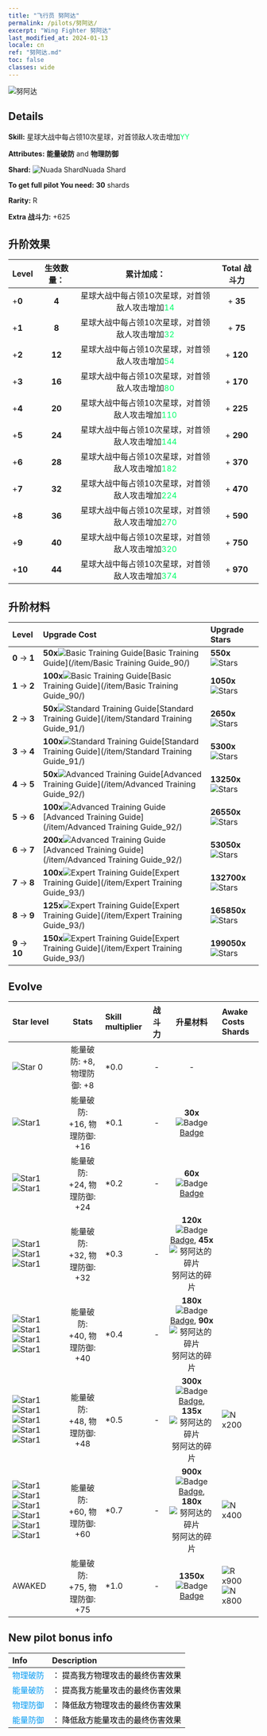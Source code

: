 ```yaml
---
title: "飞行员 努阿达"
permalink: /pilots/努阿达/
excerpt: "Wing Fighter 努阿达"
last_modified_at: 2024-01-13
locale: cn
ref: "努阿达.md"
toc: false
classes: wide
---
```



 ![努阿达](/images/pilots/aviator_piece_4006.png)

## Details

 **Skill:** 星球大战中每占领10次星球，对首领敌人攻击增加<span style="color: #03ff6b">YY</span><br/><span style="color: #000000;"></span> 

 **Attributes:** **能量破防** and **物理防御**

 **Shard:** ![Nuada Shard](/images/pilots/Nuada_Shard_p.png)Nuada Shard 

 **To get full pilot You need:** **30** shards 

 **Rarity:** R 

 **Extra 战斗力:** +625 



## 升阶效果

  |  Level | 生效数量： |     累计加成：    | Total 战斗力 |
  |:----|:-----:|:-------------------:|:-------:|
  | +**0**  | **4**  | 星球大战中每占领10次星球，对首领敌人攻击增加<span style="color: #03ff6b">14</span><br/><span style="color: #000000;"></span>  | + **35** |
  | +**1**  | **8**  | 星球大战中每占领10次星球，对首领敌人攻击增加<span style="color: #03ff6b">32</span><br/><span style="color: #000000;"></span>  | + **75** |
  | +**2**  | **12**  | 星球大战中每占领10次星球，对首领敌人攻击增加<span style="color: #03ff6b">54</span><br/><span style="color: #000000;"></span>  | + **120** |
  | +**3**  | **16**  | 星球大战中每占领10次星球，对首领敌人攻击增加<span style="color: #03ff6b">80</span><br/><span style="color: #000000;"></span>  | + **170** |
  | +**4**  | **20**  | 星球大战中每占领10次星球，对首领敌人攻击增加<span style="color: #03ff6b">110</span><br/><span style="color: #000000;"></span>  | + **225** |
  | +**5**  | **24**  | 星球大战中每占领10次星球，对首领敌人攻击增加<span style="color: #03ff6b">144</span><br/><span style="color: #000000;"></span>  | + **290** |
  | +**6**  | **28**  | 星球大战中每占领10次星球，对首领敌人攻击增加<span style="color: #03ff6b">182</span><br/><span style="color: #000000;"></span>  | + **370** |
  | +**7**  | **32**  | 星球大战中每占领10次星球，对首领敌人攻击增加<span style="color: #03ff6b">224</span><br/><span style="color: #000000;"></span>  | + **470** |
  | +**8**  | **36**  | 星球大战中每占领10次星球，对首领敌人攻击增加<span style="color: #03ff6b">270</span><br/><span style="color: #000000;"></span>  | + **590** |
  | +**9**  | **40**  | 星球大战中每占领10次星球，对首领敌人攻击增加<span style="color: #03ff6b">320</span><br/><span style="color: #000000;"></span>  | + **750** |
  | +**10**  | **44**  | 星球大战中每占领10次星球，对首领敌人攻击增加<span style="color: #03ff6b">374</span><br/><span style="color: #000000;"></span>  | + **970** |




## 升阶材料

  |  Level |      Upgrade Cost   |  Upgrade Stars  |
  |:-------|:--------------------|:----------------|
  | **0** -> **1**  | **50x**![Basic Training Guide](/images/item/Basic_Training_Guide_p.png)[Basic Training Guide](/item/Basic Training Guide_90/) | **550x**![Stars](/images/item/Stars_p.png) |
  | **1** -> **2**  | **100x**![Basic Training Guide](/images/item/Basic_Training_Guide_p.png)[Basic Training Guide](/item/Basic Training Guide_90/) | **1050x**![Stars](/images/item/Stars_p.png) |
  | **2** -> **3**  | **50x**![Standard Training Guide](/images/item/Standard_Training_Guide_p.png)[Standard Training Guide](/item/Standard Training Guide_91/) | **2650x**![Stars](/images/item/Stars_p.png) |
  | **3** -> **4**  | **100x**![Standard Training Guide](/images/item/Standard_Training_Guide_p.png)[Standard Training Guide](/item/Standard Training Guide_91/) | **5300x**![Stars](/images/item/Stars_p.png) |
  | **4** -> **5**  | **50x**![Advanced Training Guide](/images/item/Advanced_Training_Guide_p.png)[Advanced Training Guide](/item/Advanced Training Guide_92/) | **13250x**![Stars](/images/item/Stars_p.png) |
  | **5** -> **6**  | **100x**![Advanced Training Guide](/images/item/Advanced_Training_Guide_p.png)[Advanced Training Guide](/item/Advanced Training Guide_92/) | **26550x**![Stars](/images/item/Stars_p.png) |
  | **6** -> **7**  | **200x**![Advanced Training Guide](/images/item/Advanced_Training_Guide_p.png)[Advanced Training Guide](/item/Advanced Training Guide_92/) | **53050x**![Stars](/images/item/Stars_p.png) |
  | **7** -> **8**  | **100x**![Expert Training Guide](/images/item/Expert_Training_Guide_p.png)[Expert Training Guide](/item/Expert Training Guide_93/) | **132700x**![Stars](/images/item/Stars_p.png) |
  | **8** -> **9**  | **125x**![Expert Training Guide](/images/item/Expert_Training_Guide_p.png)[Expert Training Guide](/item/Expert Training Guide_93/) | **165850x**![Stars](/images/item/Stars_p.png) |
  | **9** -> **10**  | **150x**![Expert Training Guide](/images/item/Expert_Training_Guide_p.png)[Expert Training Guide](/item/Expert Training Guide_93/) | **199050x**![Stars](/images/item/Stars_p.png) |




## Evolve

  |  Star level | Stats | Skill multiplier | 战斗力 | 升星材料 | Awake Costs Shards |
  |:------------|:-----:|:-------------------|:----------------:|:--------------------:|:-------------|
  | ![Star 0](/images/s0.png)  | 能量破防: +8, 物理防御: +8  | *0.0  | -  | -  |  |
  | ![Star1](/images/s1.png)  | 能量破防: +16, 物理防御: +16  | *0.1  | -  | **30x**![Badge](/images/item/Badge_p.png)[Badge](/item/Badge_94/)  |  |
  | ![Star1](/images/s1.png)![Star1](/images/s1.png)  | 能量破防: +24, 物理防御: +24  | *0.2  | -  | **60x**![Badge](/images/item/Badge_p.png)[Badge](/item/Badge_94/)  |  |
  | ![Star1](/images/s1.png)![Star1](/images/s1.png)![Star1](/images/s1.png)  | 能量破防: +32, 物理防御: +32  | *0.3  | -  | **120x**![Badge](/images/item/Badge_p.png)[Badge](/item/Badge_94/), **45x**![努阿达的碎片](/images/pilots/努阿达的碎片_p.png)努阿达的碎片  |  |
  | ![Star1](/images/s1.png)![Star1](/images/s1.png)![Star1](/images/s1.png)![Star1](/images/s1.png)  | 能量破防: +40, 物理防御: +40  | *0.4  | -  | **180x**![Badge](/images/item/Badge_p.png)[Badge](/item/Badge_94/), **90x**![努阿达的碎片](/images/pilots/努阿达的碎片_p.png)努阿达的碎片  |  |
  | ![Star1](/images/s1.png)![Star1](/images/s1.png)![Star1](/images/s1.png)![Star1](/images/s1.png)![Star1](/images/s1.png)  | 能量破防: +48, 物理防御: +48  | *0.5  | -  | **300x**![Badge](/images/item/Badge_p.png)[Badge](/item/Badge_94/), **135x**![努阿达的碎片](/images/pilots/努阿达的碎片_p.png)努阿达的碎片  |  ![N](/images/pilots/N_p.png) x200 |
  | ![Star1](/images/s1.png)![Star1](/images/s1.png)![Star1](/images/s1.png)![Star1](/images/s1.png)![Star1](/images/s1.png)![Star1](/images/s1.png)  | 能量破防: +60, 物理防御: +60  | *0.7  | -  | **900x**![Badge](/images/item/Badge_p.png)[Badge](/item/Badge_94/), **180x**![努阿达的碎片](/images/pilots/努阿达的碎片_p.png)努阿达的碎片  |  ![N](/images/pilots/N_p.png) x400 |
  | AWAKED  | 能量破防: +75, 物理防御: +75  | *1.0  | -  | **1350x**![Badge](/images/item/Badge_p.png)[Badge](/item/Badge_94/)  |  ![R](/images/pilots/R_p.png) x900 ![N](/images/pilots/N_p.png) x800 |



## New pilot bonus info

  |  Info |  Description |
  |:------|:-------------|
  | <span style="color: #0099f2">物理破防</span> | <span style="color: #000000;">： 提高我方物理攻击的最终伤害效果</span> |
  | <span style="color: #0099f2">能量破防</span> | <span style="color: #000000;">： 提高我方能量攻击的最终伤害效果</span> |
  | <span style="color: #0099f2">物理防御</span> | <span style="color: #000000;">： 降低敌方物理攻击的最终伤害效果</span> |
  | <span style="color: #0099f2">能量防御</span> | <span style="color: #000000;">： 降低敌方能量攻击的最终伤害效果</span> |

